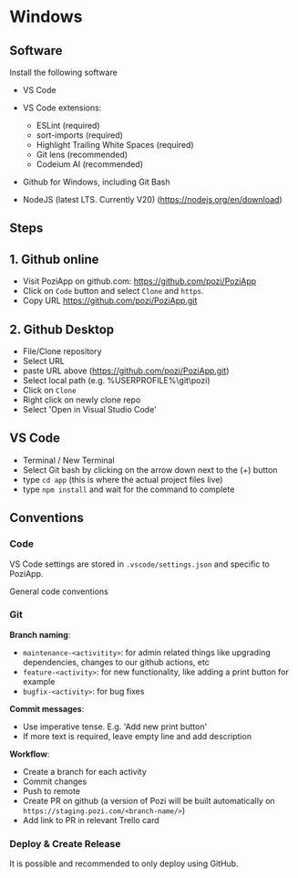 
# Windows

## Software

Install the following software
* VS Code
* VS Code extensions:
  - ESLint (required)
  - sort-imports (required)
  - Highlight Trailing White Spaces (required)
  - Git lens (recommended)
  - Codeium AI (recommended)

* Github for Windows, including Git Bash
* NodeJS (latest LTS. Currently V20) (https://nodejs.org/en/download)


## Steps

## 1. Github online

* Visit PoziApp on github.com: https://github.com/pozi/PoziApp
* Click on `Code` button and select `Clone` and `https`.
* Copy URL https://github.com/pozi/PoziApp.git

## 2. Github Desktop
* File/Clone repository
* Select URL
* paste URL above (https://github.com/pozi/PoziApp.git)
* Select local path (e.g. %USERPROFILE%\git\pozi)
* Click on `Clone`
* Right click on newly clone repo
* Select 'Open in Visual Studio Code'

## VS Code
* Terminal / New Terminal
* Select Git bash by clicking on the arrow down next to the (+) button
* type `cd app` (this is where the actual project files live)
* type `npm install` and wait for the command to complete

## Conventions

### Code

VS Code settings are stored in `.vscode/settings.json` and specific to PoziApp.

General code conventions

### Git

**Branch naming**:
* `maintenance-<activitity>`: for admin related things like upgrading dependencies, changes to our github actions, etc
* `feature-<activity>`: for new functionality, like adding a print button for example
* `bugfix-<activity>`: for bug fixes

**Commit messages**:
- Use imperative tense. E.g. 'Add new print button'
- If more text is required, leave empty line and add description

**Workflow**:
* Create a branch for each activity
* Commit changes
* Push to remote
* Create PR on github (a version of Pozi will be built automatically on `https://staging.pozi.com/<branch-name/>`)
* Add link to PR in relevant Trello card


### Deploy & Create Release

It is possible and recommended to only deploy using GitHub.